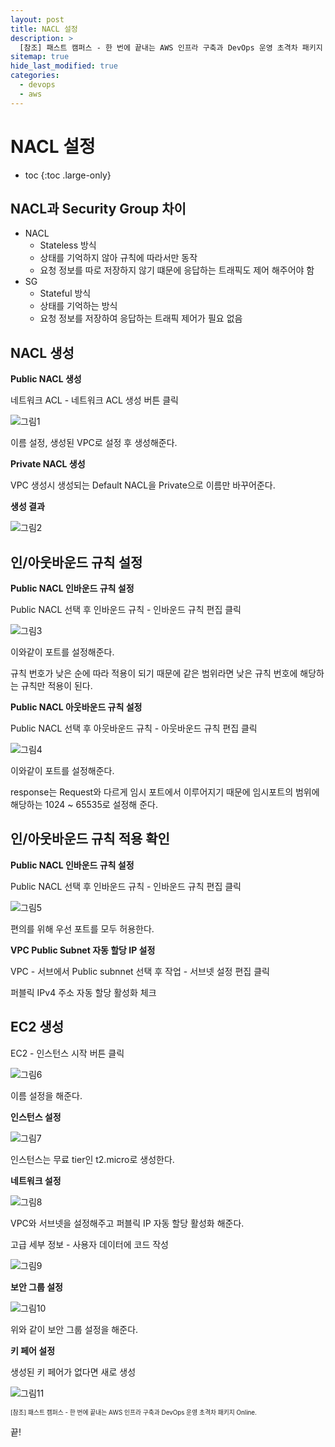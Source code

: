 ```yaml
---
layout: post
title: NACL 설정
description: >
  [참조] 패스트 캠퍼스 - 한 번에 끝내는 AWS 인프라 구축과 DevOps 운영 초격차 패키지 Online.
sitemap: true
hide_last_modified: true
categories:
  - devops
  - aws
---
```


# NACL 설정

* toc
{:toc .large-only}

## NACL과 Security Group 차이

- NACL
  - Stateless 방식
  - 상태를 기억하지 않아 규칙에 따라서만 동작
  - 요청 정보를 따로 저장하지 않기 떄문에 응답하는 트래픽도 제어 해주어야 함
- SG
  - Stateful 방식
  - 상태를 기억하는 방식
  - 요청 정보를 저장하여 응답하는 트래픽 제어가 필요 없음

## NACL 생성

**Public NACL 생성**

네트워크 ACL - 네트워크 ACL 생성 버튼 클릭

![그림1](/assets/img/aws/public_nacl_create.JPG)

이름 설정, 생성된 VPC로 설정 후 생성해준다.

**Private NACL 생성**

VPC 생성시 생성되는 Default NACL을 Private으로 이름만 바꾸어준다.

**생성 결과**

![그림2](/assets/img/aws/nacl_result.JPG)

## 인/아웃바운드 규칙 설정

**Public NACL 인바운드 규칙 설정**

Public NACL 선택 후 인바운드 규칙 - 인바운드 규칙 편집 클릭

![그림3](/assets/img/aws/public_nacl_inbound.JPG)

이와같이 포트를 설정해준다.

규칙 번호가 낮은 순에 따라 적용이 되기 때문에 같은 범위라면 낮은 규칙 번호에 해당하는 규칙만 적용이 된다.

**Public NACL 아웃바운드 규칙 설정**

Public NACL 선택 후 아웃바운드 규칙 - 아웃바운드 규칙 편집 클릭

![그림4](/assets/img/aws/public_nacl_outbound.JPG)

이와같이 포트를 설정해준다.

response는 Request와 다르게 임시 포트에서 이루어지기 때문에 임시포트의 범위에 해당하는 1024 ~ 65535로 설정해 준다.

## 인/아웃바운드 규칙 적용 확인

**Public NACL 인바운드 규칙 설정**

Public NACL 선택 후 인바운드 규칙 - 인바운드 규칙 편집 클릭

![그림5](/assets/img/aws/public_nacl_inbound_allow.JPG)

편의를 위해 우선 포트를 모두 허용한다.

**VPC Public Subnet 자동 할당 IP 설정**

VPC - 서브에서 Public subnnet 선택 후 작업 - 서브넷 설정 편집 클릭

퍼블릭 IPv4 주소 자동 할당 활성화 체크


## EC2 생성

EC2 - 인스턴스 시작 버튼 클릭

![그림6](/assets/img/aws/public_ec2_name.JPG)

이름 설정을 해준다.

**인스턴스 설정**

![그림7](/assets/img/aws/pulic_ec2_instance.JPG)

인스턴스는 무료 tier인 t2.micro로 생성한다.

**네트워크 설정**

![그림8](/assets/img/aws/public_ec2_vpc_connect.JPG)

VPC와 서브넷을 설정해주고 퍼블릭 IP 자동 할당 활성화 해준다.

고급 세부 정보 - 사용자 데이터에 코드 작성

![그림9](/assets/img/aws/public_ec2_user_data.JPG)

**보안 그룹 설정**

![그림10](/assets/img/aws/public_ec2_sg.JPG)

위와 같이 보안 그룹 설정을 해준다.

**키 페어 설정**

생성된 키 페어가 없다면 새로 생성

![그림11](/assets/img/aws/key_pair_create.JPG)




<span style="font-size:70%">[참조] 패스트 캠퍼스 - 한 번에 끝내는 AWS 인프라 구축과 DevOps 운영 초격차 패키지 Online.

끝!
